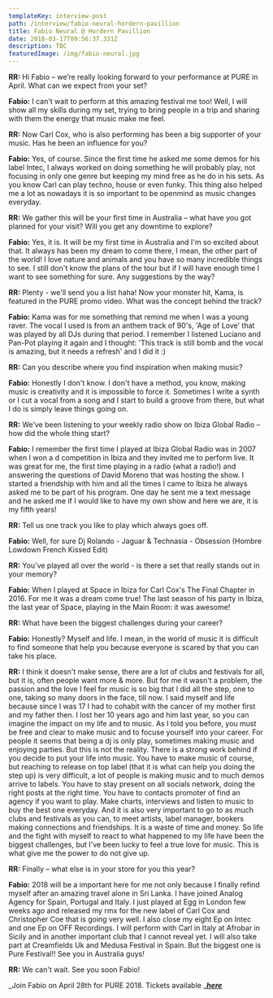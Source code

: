 ```yaml
---
templateKey: interview-post
path: /interview/fabio-neural-hordern-pavillion
title: Fabio Neural @ Hordern Pavillion
date: 2018-03-17T09:56:37.331Z
description: TBC
featuredImage: /img/fabio-neural.jpg
---
```

**RR:** Hi Fabio – we’re really looking forward to your performance at PURE in April. What can we expect from your set?

**Fabio:** I can't wait to perform at this amazing festival me too! Well, I will  show all my skills during my set, trying to bring people in a trip and sharing with them the energy that music make me feel.

**RR:** Now Carl Cox, who is also performing has been a big supporter of your music. Has he been an influence for you?

**Fabio:** Yes, of course. Since the first time he asked me some demos for his label Intec, I always worked on doing something he will probably play, not focusing in only one genre but keeping my mind free as he do in his sets. As you know Carl can play techno, house or even funky. This thing also helped me a lot as nowadays it is so important to be openmind as music changes everyday.

**RR:** We gather this will be your first time in Australia – what have you got planned for your visit? Will you get any downtime to explore?

**Fabio:** Yes, it is. It will be my first time in Australia and I'm so excited about that. It always has been my dream to come there, I mean, the other part of the world! I love nature and animals and you have so many incredible things to see. I still don't know the plans of the tour but if I will have enough time I want to see something for sure. Any suggestions by the way? 

**RR:** Plenty - we'll send you a list haha! Now your monster hit, Kama, is featured in the PURE promo video. What was the concept behind the track?

**Fabio:** Kama was for me something that remind me when I was a young raver. The vocal I used is from an anthem track of 90's, 'Age of Love' that was played by all DJs during that period. I remember I listened Luciano and Pan-Pot playing it again and I thought: 'This track is still bomb and the vocal is amazing, but it needs a refresh' and I did it :) 

**RR:** Can you describe where you find inspiration when making music?

**Fabio:** Honestly I don't know. I don't have a method, you know, making music is creativity and it is impossible to force it. Sometimes I write a synth or I cut a vocal from a song and I start to build a groove from there, but what I do is simply leave things going on.

**RR:** We’ve been listening to your weekly radio show on Ibiza Global Radio – how did the whole thing start?

**Fabio:**  I remember the first time I played at Ibiza Global Radio was in 2007 when I won a d competition in Ibiza and they invited me to perform live. It was great for me, the first time playing in a radio (what a radio!) and answering the questions of David Moreno that was hosting the show. I started a friendship with him and all the times I came to Ibiza he always asked me to be part of his program. One day he sent me a text message and he asked me if I would like to have my own show and here we are, it is my fifth years!

**RR:** 
Tell us one track you like to play which always goes off.

**Fabio:** Well, for sure Dj Rolando - Jaguar & Technasia - Obsession (Hombre Lowdown French Kissed Edit) 

**RR:** You’ve played all over the world - is there a set that really stands out in your memory?

**Fabio:** When I played at Space in Ibiza for Carl Cox's The Final Chapter in 2016. For me it was a dream come true! The last season of his party in Ibiza, the last year of Space, playing in the Main Room: it was awesome!

**RR:** What have been the biggest challenges during your career?

**Fabio:** Honestly? Myself and life. I mean, in the world of music it is difficult to find someone that help you because everyone is scared by that you can take his place.

**RR:** I think it doesn't make sense, there are a lot of clubs and festivals for all, but it is, often people want more & more. But for me it wasn't a problem, the passion and the love I feel for music is so big that I did all the step, one to one, taking so many doors in the face, till now. I said myself and life because since I was 17 I had to cohabit with the cancer of my mother first and my father then. I lost her 10 years ago and him last year, so you can imagine the impact on my life and to music. As I told you before, you must be free and clear to make music and to focuse yourself into your career. For people it seems that being a dj is only play, sometimes making music and enjoying parties. But this is not the reality. There is a strong work behind if you decide to put your life into music. You have to make music of course, but reaching to release on top label (that it is what can help you doing the step up) is very difficult, a lot of people is making music and to much demos arrive to labels. You have to stay present on all socials network, doing the right posts at the right time. You have to contacts promoter of find an agency if you want to play. Make charts, interviews and listen to music to buy the best one everyday. And it is also very important to go to as much clubs and festivals as you can, to meet artists, label manager, bookers making connections and friendships. It is a waste of time and money. So life and the fight with myself to react to what happened to my life have been the biggest challenges, but I've been lucky to feel a true love for music. This is what give me the power to do not give up.

**RR:** Finally – what else is in your store for you this year?

**Fabio:** 2018 will be a important here for me not only because I finally refind myself after an amazing travel alone in Sri Lanka. I have joined Analog Agency for Spain, Portugal and Italy. I just played at Egg in London few weeks ago and released my rmx for the new label of Carl Cox and Christopher Coe that is going very well. I also close my eight Ep on Intec and one Ep on OFF Recordings.  I will perform with Carl in Italy at Afrobar in Sicily and in another important club that I cannot reveal yet. I will also take part at Creamfields Uk and Medusa Festival in Spain. But the biggest one is Pure Festival!! See you in Australia guys!

**RR:** We can't wait. See you soon Fabio!

_Join Fabio on April 28th for PURE 2018. Tickets available _[**_here_**](http://premier.ticketek.com.au/shows/show.aspx?sh=PURE18)
